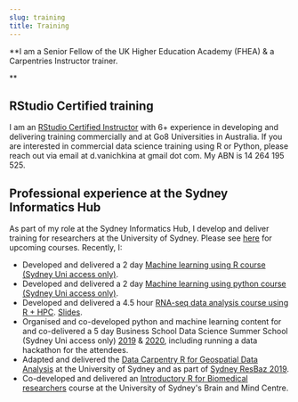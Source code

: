 ```yaml
---
slug: training
title: Training
---
```


**I am a Senior Fellow of the UK Higher Education Academy (FHEA) & a Carpentries Instructor trainer. 
<!-- I am passionate about using evidence-based teaching practices for supporting adult learners in developing digital skills.-->** 

## RStudio Certified training 

I am an [RStudio Certified Instructor](https://education.rstudio.com/trainers/) with 6+ experience in developing and delivering training commercially and at Go8 Universities in Australia. If you are interested in commercial data science training using R or Python, please reach out via email at d.vanichkina at gmail dot com. My ABN is 14 264 195 525. 

## Professional experience at the Sydney Informatics Hub

As part of my role at the Sydney Informatics Hub, I develop and deliver training for researchers at the University of Sydney. Please see [here](https://www.sydney.edu.au/research/facilities/sydney-informatics-hub/workshops-and-training/training-calendar.html) for upcoming courses. Recently, I:

- Developed and delivered a 2 day [Machine learning using R course (Sydney Uni access only)](https://pages.github.sydney.edu.au/informatics/lessons-mlr/).
- Developed and delivered a 2 day [Machine learning using python course (Sydney Uni access only)](https://pages.github.sydney.edu.au/informatics/lessons-mlpy/).
- Developed and delivered a  4.5 hour [RNA-seq data analysis course using R + HPC](https://sydney-informatics-hub.github.io/training-RNAseq/). [Slides](https://sydney-informatics-hub.github.io/training-RNAseq-slides/01_IntroductionToRNASeq/01_IntroductionToRNASeq.html#1).
- Organised and co-developed python and machine learning content for and co-delivered a 5 day Business School Data Science Summer School (Sydney Uni access only) [2019](https://pages.github.sydney.edu.au/informatics/2019_BSDSSS/) & [2020](https://pages.github.sydney.edu.au/informatics/2020_BSDSSS/), including running a data hackathon for the attendees.
- Adapted and delivered the [Data Carpentry R for Geospatial Data Analysis](https://sydney-informatics-hub.github.io/2018_12_10_GISworkshop/) at the University of Sydney and as part of [Sydney ResBaz 2019](https://resbaz.github.io/resbaz2019/sydney/). 
- Co-developed and delivered an [Introductory R for Biomedical researchers](https://sydney-informatics-hub.github.io/lessonbmc/) course at the University of Sydney's Brain and Mind Centre.

<!-- 

## Teaching philosophy

I am passionate about teaching and training, especially programming, analytics and reproducible research foundations to researchers. I am a proponent of active learning, and (when appropriate!) project-based and activity-based learning. I believe that the combination of innovative strategies in teaching, including peer learning and flipped classrooms, with the best that the digital revolution has to offer (video recordings of lectures, podcasts, screencasts, interactive web-based learning environments and MOOCs from the world’s best thinkers) makes today an especially fortunate time to be a learner. Students need no longer be limited by where they are geographically to learn, and instead of working on mundane fill-in-the-blanks secret class assignments can set up web resources, blogs and apps to showcase skills they’ve acquired to future employers as part of a truly modern education.
>


